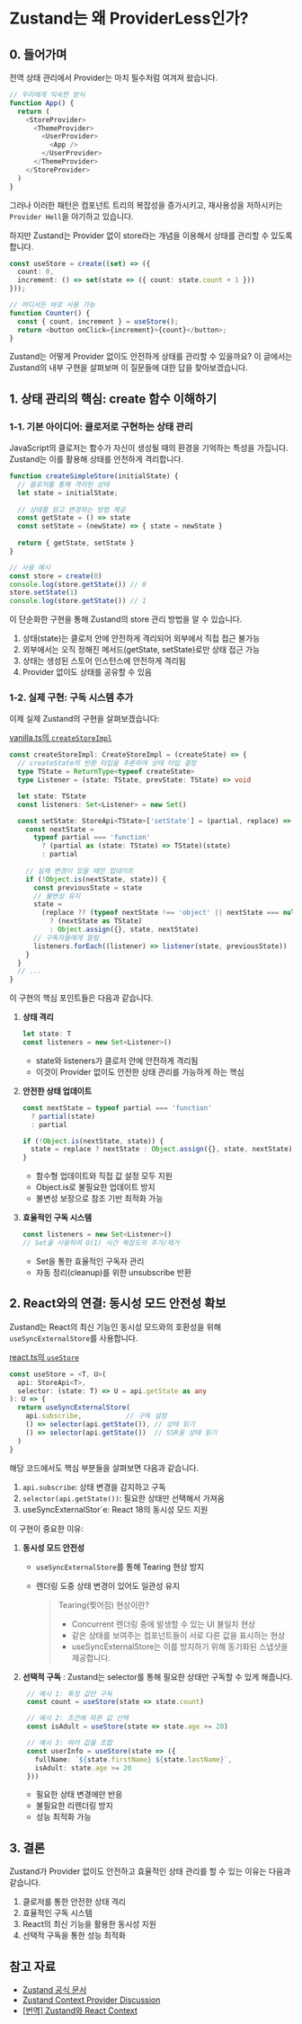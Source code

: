 # Zustand는 왜 ProviderLess인가?

## 0. 들어가며

전역 상태 관리에서 Provider는 마치 필수처럼 여겨져 왔습니다.

```typescript
// 우리에게 익숙한 방식
function App() {
  return (
    <StoreProvider>
      <ThemeProvider>
        <UserProvider>
          <App />
        </UserProvider>
      </ThemeProvider>
    </StoreProvider>
  )
}
```

그러나 이러한 패턴은 컴포넌트 트리의 복잡성을 증가시키고, 재사용성을 저하시키는 `Provider Hell`을 야기하고 있습니다.

하지만 Zustand는 Provider 없이 store라는 개념을 이용해서 상태를 관리할 수 있도록 합니다.

```typescript
const useStore = create((set) => ({
  count: 0,
  increment: () => set(state => ({ count: state.count + 1 }))
}));

// 어디서든 바로 사용 가능
function Counter() {
  const { count, increment } = useStore();
  return <button onClick={increment}>{count}</button>;
}
```

Zustand는 어떻게 Provider 없이도 안전하게 상태를 관리할 수 있을까요? 이 글에서는 Zustand의 내부 구현을 살펴보며 이 질문들에 대한 답을 찾아보겠습니다.

## 1. 상태 관리의 핵심: create 함수 이해하기

### 1-1. 기본 아이디어: 클로저로 구현하는 상태 관리

JavaScript의 클로저는 함수가 자신이 생성될 때의 환경을 기억하는 특성을 가집니다. Zustand는 이를 활용해 상태를 안전하게 격리합니다.

```typescript
function createSimpleStore(initialState) {
  // 클로저를 통해 격리된 상태
  let state = initialState;
  
  // 상태를 읽고 변경하는 방법 제공
  const getState = () => state
  const setState = (newState) => { state = newState }
  
  return { getState, setState }
}

// 사용 예시
const store = create(0)
console.log(store.getState()) // 0
store.setState(1)
console.log(store.getState()) // 1
```

이 단순화한 구현을 통해 Zustand의 store 관리 방법을 알 수 있습니다.

1. 상태(state)는 클로저 안에 안전하게 격리되어 외부에서 직접 접근 불가능
2. 외부에서는 오직 정해진 메서드(getState, setState)로만 상태 접근 가능
3. 상태는 생성된 스토어 인스턴스에 안전하게 격리됨
4. Provider 없이도 상태를 공유할 수 있음

### 1-2. 실제 구현: 구독 시스템 추가

이제 실제 Zustand의 구현을 살펴보겠습니다:

[vanilla.ts의 `createStoreImpl`](https://github.com/pmndrs/zustand/blob/main/src/vanilla.ts)

```typescript
const createStoreImpl: CreateStoreImpl = (createState) => {
  // createState의 반환 타입을 추론하여 상태 타입 결정
  type TState = ReturnType<typeof createState>
  type Listener = (state: TState, prevState: TState) => void

  let state: TState
  const listeners: Set<Listener> = new Set()

  const setState: StoreApi<TState>['setState'] = (partial, replace) => {
    const nextState =
      typeof partial === 'function'
        ? (partial as (state: TState) => TState)(state)
        : partial
    
    // 실제 변경이 있을 때만 업데이트
    if (!Object.is(nextState, state)) {
      const previousState = state
      // 불변성 유지
      state =
        (replace ?? (typeof nextState !== 'object' || nextState === null))
          ? (nextState as TState)
          : Object.assign({}, state, nextState)
      // 구독자들에게 알림
      listeners.forEach((listener) => listener(state, previousState))
    }
  }
  // ...
}
```

이 구현의 핵심 포인트들은 다음과 같습니다.

1. **상태 격리**
   ```typescript
   let state: T
   const listeners = new Set<Listener>()
   ```
   - state와 listeners가 클로저 안에 안전하게 격리됨
   - 이것이 Provider 없이도 안전한 상태 관리를 가능하게 하는 핵심

2. **안전한 상태 업데이트**
   ```typescript
   const nextState = typeof partial === 'function' 
     ? partial(state)
     : partial
   
   if (!Object.is(nextState, state)) {
     state = replace ? nextState : Object.assign({}, state, nextState)
   }
   ```
   - 함수형 업데이트와 직접 값 설정 모두 지원
   - Object.is로 불필요한 업데이트 방지
   - 불변성 보장으로 참조 기반 최적화 가능

3. **효율적인 구독 시스템**
   ```typescript
   const listeners = new Set<Listener>()
   // Set을 사용하여 O(1) 시간 복잡도의 추가/제거
   ```
   - Set을 통한 효율적인 구독자 관리
   - 자동 정리(cleanup)를 위한 unsubscribe 반환

## 2. React와의 연결: 동시성 모드 안전성 확보

Zustand는 React의 최신 기능인 동시성 모드와의 호환성을 위해 `useSyncExternalStore`를 사용합니다.

[react.ts의 `useStore`](https://github.com/pmndrs/zustand/blob/main/src/react.ts)

```typescript
const useStore = <T, U>(
  api: StoreApi<T>,
  selector: (state: T) => U = api.getState as any
): U => {
  return useSyncExternalStore(
    api.subscribe,           // 구독 설정
    () => selector(api.getState()), // 상태 읽기
    () => selector(api.getState())  // SSR용 상태 읽기
  )
}
```

해당 코드에서도 핵심 부분들을 살펴보면 다음과 같습니다.

1. `api.subscribe`: 상태 변경을 감지하고 구독
2. `selector(api.getState())`: 필요한 상태만 선택해서 가져옴
3. useSyncExternalStor`e: React 18의 동시성 모드 지원

이 구현이 중요한 이유:

1. **동시성 모드 안전성**
   - `useSyncExternalStore`를 통해 Tearing 현상 방지
   - 렌더링 도중 상태 변경이 있어도 일관성 유지

      > Tearing(찢어짐) 현상이란?
      > - Concurrent 렌더링 중에 발생할 수 있는 UI 불일치 현상
      > - 같은 상태를 보여주는 컴포넌트들이 서로 다른 값을 표시하는 현상
      > - useSyncExternalStore는 이를 방지하기 위해 동기화된 스냅샷을 제공합니다.

2. **선택적 구독**
   : Zustand는 selector를 통해 필요한 상태만 구독할 수 있게 해줍니다.
   ```typescript
    // 예시 1: 특정 값만 구독
    const count = useStore(state => state.count)

    // 예시 2: 조건에 따른 값 선택
    const isAdult = useStore(state => state.age >= 20)

    // 예시 3: 여러 값을 조합
    const userInfo = useStore(state => ({
      fullName: `${state.firstName} ${state.lastName}`,
      isAdult: state.age >= 20
    }))
   ```
   - 필요한 상태 변경에만 반응
   - 불필요한 리렌더링 방지
   - 성능 최적화 가능

## 3. 결론

Zustand가 Provider 없이도 안전하고 효율적인 상태 관리를 할 수 있는 이유는 다음과 같습니다.

1. 클로저를 통한 안전한 상태 격리
2. 효율적인 구독 시스템
3. React의 최신 기능을 활용한 동시성 지원
4. 선택적 구독을 통한 성능 최적화

## 참고 자료
- [Zustand 공식 문서](https://docs.pmnd.rs/zustand/getting-started/introduction)
- [Zustand Context Provider Discussion](https://github.com/pmndrs/zustand/issues/815)
- [[번역] Zustand와 React Context](https://velog.io/@ojj1123/zustand-and-react-context)